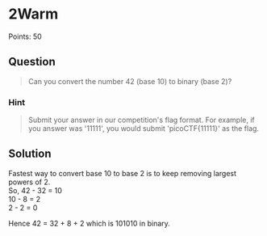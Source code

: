 # 2Warm

Points: 50

## Question

> Can you convert the number 42 (base 10) to binary (base 2)?

### Hint

> Submit your answer in our competition's flag format. For example, if you answer was '11111', you would submit 'picoCTF{11111}' as the flag.

## Solution

Fastest way to convert base 10 to base 2 is to keep removing largest powers of 2.  
So, 42 - 32 = 10  
    10 - 8 = 2  
    2 - 2 = 0

Hence 42 = 32 + 8 + 2 which is 101010 in binary.
